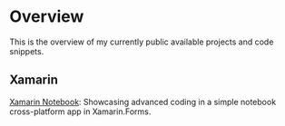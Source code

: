 # Overview
This is the overview of my currently public available projects and code snippets.

## Xamarin
[Xamarin Notebook](https://github.com/MPasadu/Xamarin_Notebook): Showcasing advanced coding in a simple notebook cross-platform app in Xamarin.Forms.
